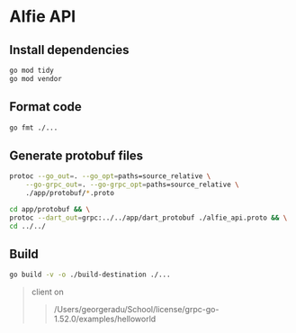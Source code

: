# Alfie API

## Install dependencies

```bash
go mod tidy
go mod vendor
```

## Format code

```bash
go fmt ./...
```

## Generate protobuf files

```bash
protoc --go_out=. --go_opt=paths=source_relative \
    --go-grpc_out=. --go-grpc_opt=paths=source_relative \
    ./app/protobuf/*.proto
```

```bash
cd app/protobuf && \
protoc --dart_out=grpc:../../app/dart_protobuf ./alfie_api.proto && \
cd ../../
```

## Build

```bash
go build -v -o ./build-destination ./...
```

> client on 
>> /Users/georgeradu/School/license/grpc-go-1.52.0/examples/helloworld
